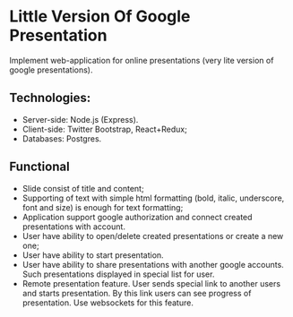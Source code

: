 # Little Version Of Google Presentation

Implement web-application for online presentations (very lite version of google presentations).

## Technologies:
- Server-side: Node.js (Express).
- Client-side: Twitter Bootstrap, React+Redux;
- Databases: Postgres.

## Functional
- Slide consist of title and content;
- Supporting of text with simple html formatting (bold, italic, underscore, font and size) is enough for text formatting;
- Application support google authorization and connect created presentations with account.
- User have ability to open/delete created presentations or create a new one;
- User have ability to start presentation.
- User have ability to share presentations with another google accounts. Such presentations displayed in special list for user.
- Remote presentation feature. User sends special link to another users and starts presentation. By this link users can see progress of presentation. Use websockets for this feature.
